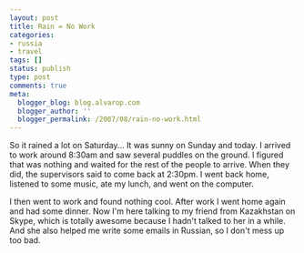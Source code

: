 ```yaml
---
layout: post
title: Rain = No Work
categories:
- russia
- travel
tags: []
status: publish
type: post
comments: true
meta:
  blogger_blog: blog.alvarop.com
  blogger_author: ''
  blogger_permalink: /2007/08/rain-no-work.html
---
```

So it rained a lot on Saturday... It was sunny on Sunday and today. I arrived to work around 8:30am and saw several puddles on the ground. I figured that was nothing and waited for the rest of the people to arrive. When they did, the supervisors said to come back at 2:30pm. I went back home, listened to some music, ate my lunch, and went on the computer.

I then went to work and found nothing cool. After work I went home again and had some dinner. Now I'm here talking to my friend from Kazakhstan on Skype, which is totally awesome because I hadn't talked to her in a while. And she also helped me write some emails in Russian, so I don't mess up too bad.
